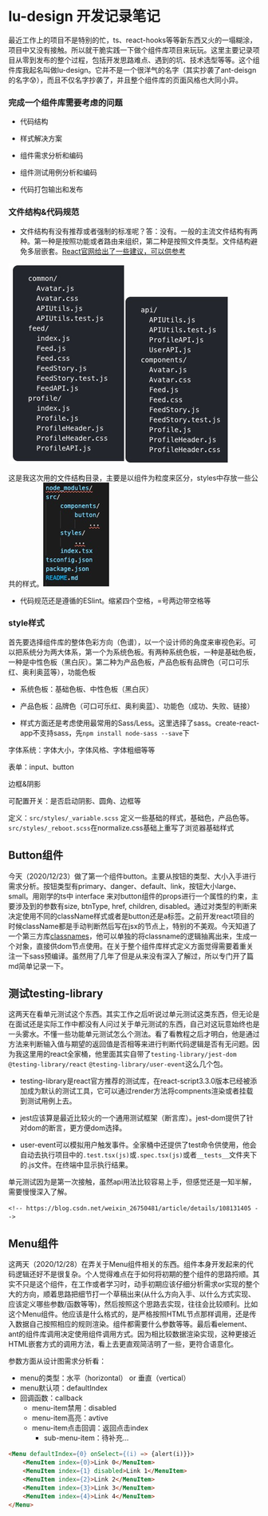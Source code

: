 # lu-design 开发记录笔记

最近工作上的项目不是特别的忙，ts、react-hooks等等新东西又火的一塌糊涂，项目中又没有接触。所以就干脆实践一下做个组件库项目来玩玩。这里主要记录项目从零到发布的整个过程，包括开发思路难点、遇到的坑、技术选型等等。这个组件库我起名叫做lu-design。它并不是一个很洋气的名字（其实抄袭了ant-deisgn的名字😰），而且不仅名字抄袭了，并且整个组件库的页面风格也大同小异。

### 完成一个组件库需要考虑的问题

- 代码结构

- 样式解决方案

- 组件需求分析和编码

- 组件测试用例分析和编码

- 代码打包输出和发布

### 文件结构&代码规范

- 文件结构有没有推荐或者强制的标准呢？答：没有。一般的主流文件结构有两种。第一种是按照功能或者路由来组织，第二种是按照文件类型。文件结构避免多层嵌套。[React官网给出了一些建议，可以供参考](https://react.docschina.org/docs/faq-structure.html)

 ![file type](./src/static/img/file1.png)![file type](./src/static/img/file2.png)

   这是我这次用的文件结构目录，主要是以组件为粒度来区分，styles中存放一些公共的样式。![file type](./src/static/img/file3.png)

- 代码规范还是遵循的ESlint。缩紧四个空格，=号两边带空格等

### style样式

首先要选择组件库的整体色彩方向（色谱），以一个设计师的角度来审视色彩。可以把系统分为两大体系，第一个为系统色板。有两种系统色板，一种是基础色板，一种是中性色板（黑白灰）。第二种为产品色板，产品色板有品牌色（可口可乐红、奥利奥蓝等），功能色板

- 系统色板：基础色板、中性色板（黑白灰）

- 产品色板：品牌色（可口可乐红、奥利奥蓝）、功能色（成功、失败、链接）

- 样式方面还是考虑使用最常用的Sass/Less。这里选择了sass。create-react-app不支持sass，先`npm install node-sass --save`下

字体系统：字体大小，字体风格、字体粗细等等

表单：input、button

边框&阴影

可配置开关：是否启动阴影、圆角、边框等

定义：`src/styles/_variable.scss` 定义一些基础的样式，基础色，产品色等。`src/styles/_reboot.scss`在normalize.css基础上重写了浏览器基础样式



## Button组件

今天（2020/12/23）做了第一个组件button。主要从按钮的类型、大小入手进行需求分析。按钮类型有primary、danger、default、link，按钮大小large、small。用刚学的ts中 interface 来对button组件的props进行一个属性的约束，主要涉及到的参数有size, btnType, href, children, disabled。通过对类型的判断来决定使用不同的className样式或者是button还是a标签。之前开发react项目的时候className都是手动判断然后写在jsx的节点上，特别的不美观。今天知道了一个第三方库[classnames](https://github.com/JedWatson/classnames)，他可以单独的将classname的逻辑抽离出来，生成一个对象，直接供dom节点使用。在关于整个组件库样式定义方面觉得需要着重关注一下sass预编译。虽然用了几年了但是从来没有深入了解过，所以专门开了篇md简单记录一下。



## 测试testing-library

这两天在看单元测试这个东西。其实工作之后听说过单元测试这类东西，但无论是在面试还是实际工作中都没有人问过关于单元测试的东西，自己对这玩意始终也是一头雾水。不懂一些功能单元测试怎么个测法。看了看教程之后才明白，他是通过方法来判断输入值与期望的返回值是否相等来进行判断代码逻辑是否有无问题。因为我这里用的react全家桶，他里面其实自带了`testing-library/jest-dom` `@testing-library/react` `@testing-library/user-event`这么几个包。

- testing-library是react官方推荐的测试库，在react-script3.3.0版本已经被添加成为默认的测试工具，它可以通过render方法将compnents渲染或者挂载到测试用例上去。

- jest应该算是最近比较火的一个通用测试框架（断言库）。jest-dom提供了针对dom的断言，更方便dom选择。

- user-event可以模拟用户触发事件。全家桶中还提供了test命令供使用，他会自动去执行项目中的`.test.tsx(js)`或`.spec.tsx(js)`或者`__tests__`文件夹下的.js文件。在终端中显示执行结果。

单元测试因为是第一次接触，虽然api用法比较容易上手，但感觉还是一知半解，需要慢慢深入了解。

`<!-- https://blog.csdn.net/weixin_26750481/article/details/108131405 -->`

## Menu组件

这两天（2020/12/28）在弄关于Menu组件相关的东西。组件本身开发起来的代码逻辑还好不是很复杂。个人觉得难点在于如何将初期的整个组件的思路捋顺。其实不只是这个组件，在工作或者学习时，动手初期应该仔细分析需求or实现的整个大的方向，顺着思路把细节打一个草稿出来(从什么方向入手、以什么方式实现、应该定义哪些参数/函数等等)，然后按照这个思路去实现，往往会比较顺利。比如这个Menu组件。他应该是什么格式的，是严格按照HTML节点那样调用，还是传入数据自己按照相应的规则渲染。组件都需要什么参数等等。最后看element、ant的组件库调用决定使用组件调用方式。因为相比较数据渲染实现，这种更接近HTML嵌套方式的调用方法，看上去更直观简洁明了一些，更符合语意化。

参数方面从设计图需求分析看：
- menu的类型：水平（horizontal） or 垂直（vertical）
- menu默认项：defaultIndex
- 回调函数：callback
  - menu-item禁用：disabled
  - menu-item高亮：avtive
  - menu-item点击回调：返回点击index
    - sub-menu-item：待补充...

```HTML
<Menu defaultIndex={0} onSelect={(i) => {alert(i)}}>
    <MenuItem index={0}>Link 0</MenuItem>
    <MenuItem index={1} disabled>Link 1</MenuItem>
    <MenuItem index={2}>Link 2</MenuItem>
    <MenuItem index={3}>Link 3</MenuItem>
    <MenuItem index={4}>Link 4</MenuItem>
</Menu>
```